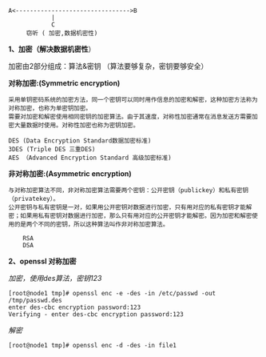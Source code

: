 	A<-------------------------------->B
				|
				C 
		 窃听 ( 加密,数据机密性)



**1、加密（解决数据机密性**）

加密由2部分组成：算法&密钥 （算法要够复杂，密钥要够安全）


**对称加密:(Symmetric encryption)**

	采用单钥密码系统的加密方法，同一个密钥可以同时用作信息的加密和解密，这种加密方法称为对称加密，也称为单密钥加密。
	需要对加密和解密使用相同密钥的加密算法。由于其速度，对称性加密通常在消息发送方需要加密大量数据时使用。对称性加密也称为密钥加密。

	DES (Data Encryption Standard数据加密标准)
	3DES (Triple DES 三重DES)
	AES （Advanced Encryption Standard 高级加密标准)

**非对称加密:(Asymmetric encryption)**

	与对称加密算法不同，非对称加密算法需要两个密钥：公开密钥（publickey）和私有密钥（privatekey）。
	公开密钥与私有密钥是一对，如果用公开密钥对数据进行加密，只有用对应的私有密钥才能解密；如果用私有密钥对数据进行加密，那么只有用对应的公开密钥才能解密。因为加密和解密使用的是两个不同的密钥，所以这种算法叫作非对称加密算法。
	
		RSA 
		DSA



**2、openssl 对称加密**

_加密，使用des算法，密钥123_

	[root@node1 tmp]# openssl enc -e -des -in /etc/passwd -out /tmp/passwd.des
	enter des-cbc encryption password:123
	Verifying - enter des-cbc encryption password:123

_解密_

	[root@node1 tmp]# openssl enc -d -des -in file1
